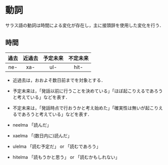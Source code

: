 # 動詞
サラス語の動詞は時間による変化が存在し，主に接頭辞を使用した変化を行う．

## 時間
| 過去 | 近過去 | 予定未来 | 不定未来 |
|:----:|:------:|:--------:|:--------:|
| ne-  | xa-    | ul-      | hit-     |
* 近過去は，おおよそ数日前までを対象とする．
* 予定未来は，「発話以前に行うことを決めている」「ほぼ起こりえるであろうと考えている」などを表す．  
* 不定未来は，「発話時点で行おうかと考え始めた」「確実性は無いが起こりえるであろうと考えている」などを表す．

* neelma 「読んだ」
* xaelma 「(数日内に)読んだ」
* ulelma 「読む予定だ」 or 「読むであろう」
* hitelma 「読もうかと思う」 or 「読むかもしれない」

